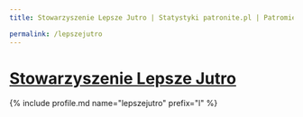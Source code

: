 ```yaml
---
title: Stowarzyszenie Lepsze Jutro | Statystyki patronite.pl | Patromierz

permalink: /lepszejutro
---
```


# [Stowarzyszenie Lepsze Jutro](https://patronite.pl/lepszejutro)

{% include profile.md name="lepszejutro" prefix="l" %}
